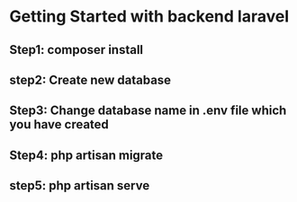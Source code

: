# Getting Started with backend laravel

## Step1: composer install

## step2: Create new database 

## Step3: Change database name in .env file which you have created

## Step4: php artisan migrate 

## step5: php artisan serve 
